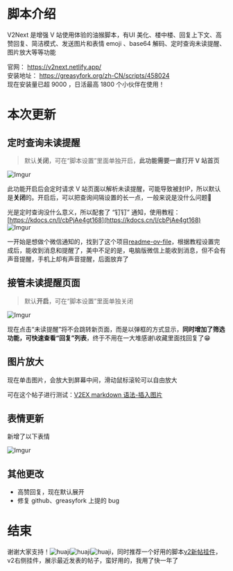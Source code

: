 # 脚本介绍

V2Next 是增强 V 站使用体验的油猴脚本，有UI 美化、楼中楼、回复上下文、高赞回复、简洁模式、发送图片和表情 emoji 、base64 解码、定时查询未读提醒、图片放大等等功能

官网： https://v2next.netlify.app/  
安装地址： https://greasyfork.org/zh-CN/scripts/458024  
现在安装量已超 9000 ，日活最高 1800 个小伙伴在使用！

# 本次更新

## 定时查询未读提醒
>默认**关闭**，可在“脚本设置”里面单独开启，**此功能需要一直打开 V 站首页**

![Imgur](https://imgur.com/2u6HftS.png)

此功能开启后会定时请求 V 站页面以解析未读提醒，可能导致被封IP，所以默认是**关闭**的。开启后，可以把查询间隔设置的长一点，一般来说是没什么问题🤭

光是定时查询没什么意义，所以配套了 “钉钉” 通知，使用教程：[https://kdocs.cn/l/cbPjAe4gt168](https://kdocs.cn/l/cbPjAe4gt168)
![Imgur](https://imgur.com/1DPnUc2.png)

一开始是想做个微信通知的，找到了这个项目[readme-ov-file](https://github.com/easychen/wecomchan?tab=readme-ov-file)，根据教程设置完成后，能收到消息和提醒了，美中不足的是，电脑版微信上能收到消息，但不会有声音提醒，手机上却有声音提醒，后面放弃了

## 接管未读提醒页面
>默认**开启**，可在“脚本设置”里面单独关闭

![Imgur](https://i.imgur.com/2phxJwa.png)

现在点击“未读提醒”将不会跳转新页面，而是以弹框的方式显示，**同时增加了筛选功能，可快速查看“回复”列表**，终于不用在一大堆感谢\收藏里面找回复了😁

## 图片放大

现在单击图片，会放大到屏幕中间，滑动鼠标滚轮可以自由放大

可在这个帖子进行测试：[V2EX markdown 语法-插入图片](https://www.v2ex.com/t/926148)

## 表情更新

新增了以下表情

![Imgur](https://imgur.com/OC13c0j.png)

## 其他更改

- 高赞回复，现在默认展开
- 修复 github、greasyfork 上提的 bug

# 结束

谢谢大家支持！![huaji](https://i.imgur.com/Iy0taMy.png)![huaji](https://i.imgur.com/Iy0taMy.png)![huaji](https://i.imgur.com/Iy0taMy.png)，同时推荐一个好用的脚本[v2新帖挂件](https://greasyfork.org/zh-CN/scripts/448472)，v2右侧挂件，展示最近发表的帖子，蛮好用的，我用了快一年了